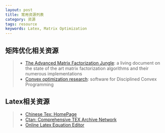```yaml
---
layout: post
title: 常用资源列表
category: 资源
tags: resource
keywords: Latex, Matrix Optimization
---
```


## 矩阵优化相关资源
> - [The Advanced Matrix Factorization Jungle](https://sites.google.com/site/igorcarron2/matrixfactorizations): a living document on the state of the art matrix factorization algorithms and their numerous implementations
> - [Convex optimization research](http://cvxr.com/): software for Disciplined Convex Programming

## Latex相关资源
> - [Chinese Tex: HomePage](http://www.ctex.org/HomePage)
> - [Ctan: Comprehensive TEX Archive Network](http://ctan.org/)
> - [Online Latex Equation Editor](http://www.codecogs.com/latex/eqneditor.php)

